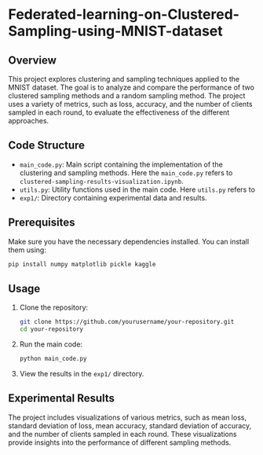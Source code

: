 # Federated-learning-on-Clustered-Sampling-using-MNIST-dataset
## Overview
This project explores clustering and sampling techniques applied to the MNIST dataset. The goal is to analyze and compare the performance of two clustered sampling methods and a random sampling method. The project uses a variety of metrics, such as loss, accuracy, and the number of clients sampled in each round, to evaluate the effectiveness of the different approaches.

## Code Structure
- `main_code.py`: Main script containing the implementation of the clustering and sampling methods. Here the `main_code.py` refers to `clustered-sampling-results-visualization.ipynb`.
- `utils.py`: Utility functions used in the main code. Here `utils.py` refers to 
- `exp1/`: Directory containing experimental data and results.

## Prerequisites
Make sure you have the necessary dependencies installed. You can install them using:

```bash
pip install numpy matplotlib pickle kaggle
```

## Usage
1. Clone the repository:
   ```bash
   git clone https://github.com/yourusername/your-repository.git
   cd your-repository
   ```

2. Run the main code:
   ```bash
   python main_code.py
   ```

3. View the results in the `exp1/` directory.

## Experimental Results
The project includes visualizations of various metrics, such as mean loss, standard deviation of loss, mean accuracy, standard deviation of accuracy, and the number of clients sampled in each round. These visualizations provide insights into the performance of different sampling methods.
